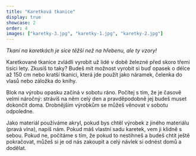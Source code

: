 ```yaml
---
title: "Karetková tkanice"
display: true
showcase: 2
order: 4
images: ["karetky-3.jpg", "karetky-1.jpg", "karetky-2.jpg"]
---
```

*Tkaní na karetkách je sice těžší než na hřebenu, ale ty vzory!*

Karetkované tkanice zvládli vyrobit už lidé v době železné před skoro třemi tisíci lety. Zkusíš to taky?
Budeš mít možnost vyrobit si buď opasek o délce až 150 cm nebo kratší tkanici, která jde použít jako náramek,
čelenka do vlasů nebo záložka do knihy.

Blok na výrobu opasku začíná v sobotu ráno. Počítej s tím, že je časově velmi náročný: strávíš na něm celý den
a pravděpodobně jej budeš muset dokončit doma. Drobnějším výrobkům se můžeš věnovat v sobotu odpoledne.

Jako materiál používáme akryl, pokud bys chtěl výrobek z jiného materiálu (pravá vlna), napiš nám.
Pokud máš vlastní sadu karetek, vem ji klidně s sebou. Pokud ne, počítáme s tím, že pokud to nestihneš
a budeš chtít ještě pokračovat, můžeš si je od nás zakoupit a celý návlek si odnést domů a dodělat.
